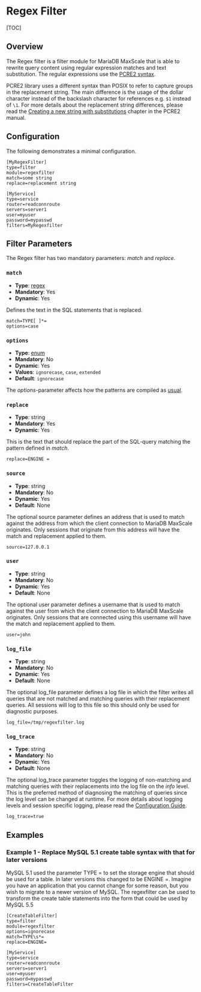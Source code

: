 # Regex Filter

[TOC]

## Overview

The Regex filter is a filter module for MariaDB MaxScale that is able to rewrite
query content using regular expression matches and text substitution. The
regular expressions use the
[PCRE2 syntax](http://www.pcre.org/current/doc/html/pcre2syntax.html).

PCRE2 library uses a different syntax than POSIX to refer to capture
groups in the replacement string. The main difference is the usage of the dollar
character instead of the backslash character for references e.g. `$1` instead of
`\1`. For more details about the replacement string differences, please read the
[Creating a new string with substitutions](http://www.pcre.org/current/doc/html/pcre2api.html#SEC34)
chapter in the PCRE2 manual.

## Configuration

The following demonstrates a minimal configuration.

```
[MyRegexFilter]
type=filter
module=regexfilter
match=some string
replace=replacement string

[MyService]
type=service
router=readconnroute
servers=server1
user=myuser
password=mypasswd
filters=MyRegexfilter
```

## Filter Parameters

The Regex filter has two mandatory parameters: *match* and *replace*.

### `match`

- **Type**: [regex](../Getting-Started/Configuration-Guide.md#regular-expressions)
- **Mandatory**: Yes
- **Dynamic**: Yes

Defines the text in the SQL statements that is replaced.
```
match=TYPE[	]*=
options=case
```

### `options`

- **Type**: [enum](../Getting-Started/Configuration-Guide.md#enumerations)
- **Mandatory**: No
- **Dynamic**: Yes
- **Values**: `ignorecase`, `case`, `extended`
- **Default**: `ignorecase`

The *options*-parameter affects how the patterns are compiled as
[usual](../Getting-Started/Configuration-Guide.md#standard-regular-expression-settings-for-filters).

### `replace`

- **Type**: string
- **Mandatory**: Yes
- **Dynamic**: Yes

This is the text that should replace the part of the SQL-query matching the
pattern defined in *match*.

```
replace=ENGINE =
```

### `source`

- **Type**: string
- **Mandatory**: No
- **Dynamic**: Yes
- **Default**: None

The optional source parameter defines an address that is used to match against
the address from which the client connection to MariaDB MaxScale
originates. Only sessions that originate from this address will have the match
and replacement applied to them.

```
source=127.0.0.1
```

### `user`

- **Type**: string
- **Mandatory**: No
- **Dynamic**: Yes
- **Default**: None

The optional user parameter defines a username that is used to match against
the user from which the client connection to MariaDB MaxScale originates. Only
sessions that are connected using this username will have the match and
replacement applied to them.

```
user=john
```

### `log_file`

- **Type**: string
- **Mandatory**: No
- **Dynamic**: Yes
- **Default**: None

The optional log_file parameter defines a log file in which the filter writes
all queries that are not matched and matching queries with their replacement
queries. All sessions will log to this file so this should only be used for
diagnostic purposes.

```
log_file=/tmp/regexfilter.log
```

### `log_trace`

- **Type**: string
- **Mandatory**: No
- **Dynamic**: Yes
- **Default**: None

The optional log_trace parameter toggles the logging of non-matching and
matching queries with their replacements into the log file on the *info* level.
This is the preferred method of diagnosing the matching of queries since the log
level can be changed at runtime. For more details about logging levels and
session specific logging, please read the
[Configuration Guide](../Getting-Started/Configuration-Guide.md#global-settings).

```
log_trace=true
```

## Examples

### Example 1 - Replace MySQL 5.1 create table syntax with that for later versions

MySQL 5.1 used the parameter TYPE = to set the storage engine that should be
used for a table. In later versions this changed to be ENGINE =. Imagine you
have an application that you cannot change for some reason, but you wish to
migrate to a newer version of MySQL. The regexfilter can be used to transform
the create table statements into the form that could be used by MySQL 5.5

```
[CreateTableFilter]
type=filter
module=regexfilter
options=ignorecase
match=TYPE\s*=
replace=ENGINE=

[MyService]
type=service
router=readconnroute
servers=server1
user=myuser
password=mypasswd
filters=CreateTableFilter
```
